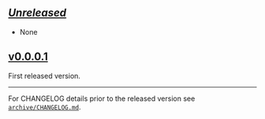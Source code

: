 ## [_Unreleased_](https://github.com/pbrisbin/bugsnag-haskell/compare/bugsnag-v0.0.0.1...main)

- None

## [v0.0.0.1](https://github.com/pbrisbin/bugsnag-haskell/tree/bugsnag-v0.0.0.1)

First released version.

---

For CHANGELOG details prior to the released version see
[`archive/CHANGELOG.md`](../archive/CHANGELOG.md).
